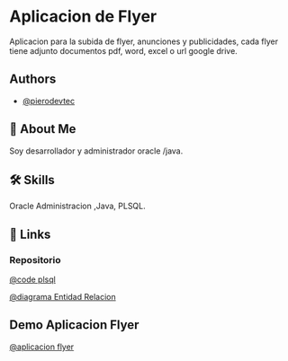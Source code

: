 
# Aplicacion de Flyer

Aplicacion para la subida de flyer, anunciones y publicidades, cada flyer tiene adjunto documentos pdf, word, excel o url google drive.


## Authors

- [@pierodevtec](https://github.com/PieroDevTec)


## 🚀 About Me
Soy desarrollador y administrador oracle /java.


## 🛠 Skills
Oracle Administracion ,Java, PLSQL.


## 🔗 Links
### Repositorio
[@code plsql](https://github.com/PieroDevTec/PLSQL-APP-FLYER)

[@diagrama Entidad Relacion](https://miro.com/welcomeonboard/TTRZV0U2OWdmZlE0S3RGUldDOEQ4MUtwRW1qL1hsYlZWN0JOYWs5aVBwNGthbm1YQ29oVDM2bTBJVGk1b3djbHI1UHllMGtoakRLRWdINklndzR6WXRtZFlFMDV5Y1gxaGZyUWRJTUg5RDEwWEx1U0ZmUGVqNFFDemVPTU1SRy9NakdSWkpBejJWRjJhRnhhb1UwcS9BPT0hdjE=?share_link_id=753037429049)



## Demo Aplicacion Flyer
[@aplicacion flyer](https://www.figma.com/design/OxMaKqaVJwid2pkA1cehy0/aplicacion-flyers?node-id=0-1&t=53JyKte91PzOivQy-1)


